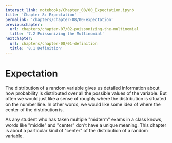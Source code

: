 ```yaml
---
interact_link: notebooks/Chapter_08/00_Expectation.ipynb
title: 'Chapter 8: Expectation'
permalink: 'chapters/chapter-08/00-expectation'
previouschapter:
  url: chapters/chapter-07/02-poissonizing-the-multinomial
  title: '7.2 Poissonizing the Multinomial'
nextchapter:
  url: chapters/chapter-08/01-definition
  title: '8.1 Definition'
---
```


# Expectation

The distribution of a random variable gives us detailed information about how probability is distributed over all the possible values of the variable. But often we would just like a sense of roughly where the distribution is situated on the number line. In other words, we would like some idea of where the center of the distribution is.

As any student who has taken multiple "midterm" exams in a class knows, words like "middle" and "center" don't have a unique meaning. This chapter is about a particular kind of "center" of the distribution of a random variable.

